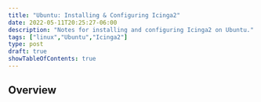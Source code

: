 ```yaml
---
title: "Ubuntu: Installing & Configuring Icinga2"
date: 2022-05-11T20:25:27-06:00
description: "Notes for installing and configuring Icinga2 on Ubuntu."
tags: ["linux","Ubuntu","Icinga2"]
type: post
draft: true
showTableOfContents: true
---
```


## Overview

